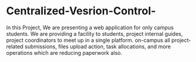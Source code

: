 # Centralized-Vesrion-Control-
In this Project, We are presenting a web application for only campus students. We are providing a facility to students, project internal guides, project coordinators to meet up in a single platform. on-campus all project-related submissions, files upload action, task allocations, and more operations which are reducing paperwork also.
